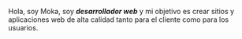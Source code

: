 Hola, soy Moka, soy **_desarrollador web_** y mi objetivo es crear sitios y aplicaciones web de alta calidad tanto para el cliente como para los usuarios.

